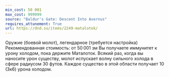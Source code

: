 ```yaml
---
min_cost: 50 001
max_cost: 999999
source: "Baldur's Gate: Descent Into Avernus"
requires_attunement: True
url: https://dnd.su/items/2249-matalotok/
---
```


Оружие (боевой молот), легендарное (требуется настройка)
Рекомендованная стоимость: от 50 001 зм
Вы получаете иммунитет к урону холодом, пока держите Маталоток. Всякий раз, когда вы наносите урон существу, молот испускает волну сильного холода в сфере радиусом 30 футов. Каждое существо в этой области получает 10 (3к6) урона холодом.